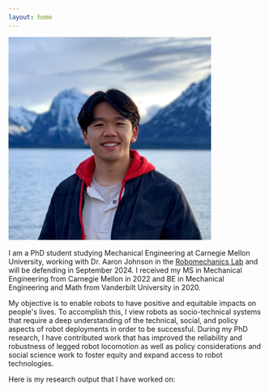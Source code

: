 ```yaml
---
layout: home
---
```


<img src="/assets/img/Picture_of_Head.jpg" alt="Me" width="400" class="center"/>

I am a PhD student studying Mechanical Engineering at Carnegie Mellon University, working with Dr. Aaron Johnson in the [Robomechanics Lab](https://www.cmu.edu/me/robomechanicslab/) and will be defending in September 2024. I received my MS in Mechanical Engineering from Carnegie Mellon in 2022 and BE in Mechanical Engineering and Math from Vanderbilt University in 2020.

My objective is to enable robots to have positive and equitable impacts on people's lives. To accomplish this, I view robots as socio-technical systems that require a deep understanding of the technical, social, and policy aspects of robot deployments in order to be successful. During my PhD research, I have contributed work that has improved the reliability and robustness of legged robot locomotion as well as policy considerations and social science work to foster equity and expand access to robot technologies.

Here is my research output that I have worked on:
